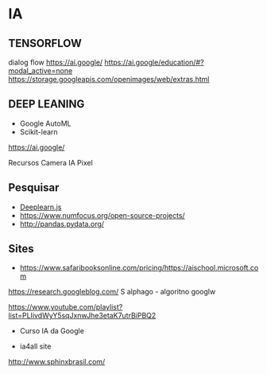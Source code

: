 # **IA**

## **TENSORFLOW**

dialog flow
https://ai.google/
https://ai.google/education/#?modal_active=none
https://storage.googleapis.com/openimages/web/extras.html

## **DEEP LEANING**

- Google AutoML
- Scikit-learn

https://ai.google/

Recursos Camera IA Pixel

## Pesquisar

- [Deeplearn.js](https://pair-code.github.io/)
- https://www.numfocus.org/open-source-projects/
- http://pandas.pydata.org/

## Sites

- https://www.safaribooksonline.com/pricing/https://aischool.microsoft.com

https://research.googleblog.com/
S
alphago - algoritno googlw

https://www.youtube.com/playlist?list=PLIivdWyY5sqJxnwJhe3etaK7utrBiPBQ2


- Curso IA da Google

- ia4all site

http://www.sphinxbrasil.com/